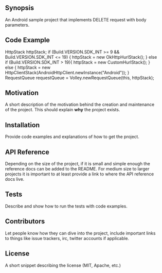 ## Synopsis

An Android sample project that implements DELETE request with body parameters.

## Code Example

HttpStack httpStack;
        if (Build.VERSION.SDK_INT >= 9 && Build.VERSION.SDK_INT <= 19)
        {
            httpStack = new OkHttpHurlStack();
        } else if (Build.VERSION.SDK_INT > 19){
            httpStack = new CustomHurlStack();
        } else {
            httpStack = new HttpClientStack(AndroidHttpClient.newInstance("Android"));
        }
        RequestQueue requestQueue = Volley.newRequestQueue(this, httpStack);

## Motivation

A short description of the motivation behind the creation and maintenance of the project. This should explain **why** the project exists.

## Installation

Provide code examples and explanations of how to get the project.

## API Reference

Depending on the size of the project, if it is small and simple enough the reference docs can be added to the README. For medium size to larger projects it is important to at least provide a link to where the API reference docs live.

## Tests

Describe and show how to run the tests with code examples.

## Contributors

Let people know how they can dive into the project, include important links to things like issue trackers, irc, twitter accounts if applicable.

## License

A short snippet describing the license (MIT, Apache, etc.)
